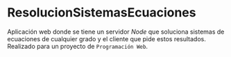 # ResolucionSistemasEcuaciones
Aplicación web donde se tiene un servidor _Node_ que soluciona sistemas de ecuaciones de cualquier grado y el cliente que pide estos resultados. \
Realizado para un proyecto de `Programación Web`.
